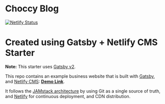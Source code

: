 # Choccy Blog

[![Netlify Status](https://api.netlify.com/api/v1/badges/12880cc1-c23a-4efa-bacb-16f6e805f410/deploy-status)](https://app.netlify.com/sites/choccy/deploys)

# Created using Gatsby + Netlify CMS Starter

**Note:** This starter uses [Gatsby v2](https://www.gatsbyjs.org/blog/2018-09-17-gatsby-v2/).

This repo contains an example business website that is built with [Gatsby](https://www.gatsbyjs.org/), and [Netlify CMS](https://www.netlifycms.org): **[Demo Link](https://gatsby-netlify-cms.netlify.com/)**.

It follows the [JAMstack architecture](https://jamstack.org) by using Git as a single source of truth, and [Netlify](https://www.netlify.com) for continuous deployment, and CDN distribution.

